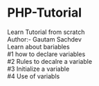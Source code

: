 # PHP-Tutorial
Learn Tutorial from scratch<br>
Author:- Gautam Sachdev<br>
Learn about bariables<br>
#1 how to declare variables<br>
#2 Rules to decalre a variable<br>
#3 Initialize a variable<br>
#4 Use of variabls